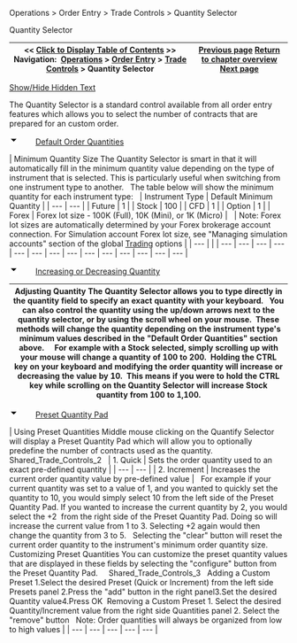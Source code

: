 ﻿


Operations \> Order Entry \> Trade Controls \> Quantity Selector






















Quantity Selector







| \<\< [Click to Display Table of Contents](quantity_selector.md) \>\> **Navigation:**     [Operations](operations-1.md) \> [Order Entry](order_entry-1.md) \> [Trade Controls](trade_controls-1.md) \> Quantity Selector | [Previous page](price_selector-1.md) [Return to chapter overview](trade_controls-1.md) [Next page](tif_selector-1.md) |
| --- | --- |




[Show/Hide Hidden Text](javascript:HMToggleExpandAll(!HMAnyToggleOpen()) "Click to open/close expanding sections")









The Quantity Selector is a standard control available from all order entry features which allows you to select the number of contracts that are prepared for an custom order.  


![tog_minus](tog_minus-1.gif)        [Default Order Quantities](javascript:HMToggle('toggle','DefaultOrderQuantities','DefaultOrderQuantities_ICON'))




| Minimum Quantity Size The Quantity Selector is smart in that it will automatically fill in the minimum quantity value depending on the type of instrument that is selected. This is particularly useful when switching from one instrument type to another.   The table below will show the minimum quantity for each instrument type:     | Instrument Type | Default Minimum Quantity | | --- | --- | | Future | 1 | | Stock | 100 | | CFD | 1 | | Option | 1 | | Forex | Forex lot size \- 100K (Full), 10K (Mini), or 1K (Micro) |        | Note: Forex lot sizes are automatically determined by your Forex brokerage account connection. For Simulation account Forex lot size, see "Managing simulation accounts" section of the global [Trading](options_trading-1.md) options | | --- | |
| --- | --- | --- | --- | --- | --- | --- | --- | --- | --- | --- | --- | --- | --- |



![tog_minus](tog_minus-1.gif)        [Increasing or Decreasing Quantity](javascript:HMToggle('toggle','IncreasingOrDecreasingQuantity','IncreasingOrDecreasingQuantity_ICON'))




| Adjusting Quantity The Quantity Selector allows you to type directly in the quantity field to specify an exact quantity with your keyboard.   You can also control the quantity using the up/down arrows next to the quantity selector, or by using the scroll wheel on your mouse.  These methods will change the quantity depending on the instrument type's minimum values described in the "Default Order Quantities" section above.     For example with a Stock selected, simply scrolling up with your mouse will change a quantity of 100 to 200\.  Holding the CTRL key on your keyboard and modifying the order quantity will increase or decreasing the value by 10\.  This means if you were to hold the CTRL key while scrolling on the Quantity Selector will increase Stock quantity from 100 to 1,100\. |
| --- |



![tog_minus](tog_minus-1.gif)        [Preset Quantity Pad](javascript:HMToggle('toggle','PresetQuantityPad','PresetQuantityPad_ICON'))




| Using Preset Quantities Middle mouse clicking on the Quantify Selector will display a Preset Quantity Pad which will allow you to optionally predefine the number of contracts used as the quantity.   Shared_Trade_Controls_2     | 1\. Quick | Sets the order quantity used to an exact pre\-defined quantity | | --- | --- | | 2\. Increment | Increases the current order quantity value by pre\-defined value |      For example if your current quantity was set to a value of 1, and you wanted to quickly set the quantity to 10, you would simply select 10 from the left side of the Preset Quantity Pad. If you wanted to increase the current quantity by 2, you would select the \+2  from the right side of the Preset Quantity Pad. Doing so will increase the current value from 1 to 3\. Selecting \+2 again would then change the quantity from 3 to 5\.   Selecting the "clear" button will reset the current order quantity to the instrument's minimum order quantity size.   Customizing Preset Quantities You can customize the preset quantity values that are displayed in these fields by selecting the "configure" button from the Preset Quantity Pad.     Shared_Trade_Controls_3   Adding a Custom Preset 1\.Select the desired Preset (Quick or Increment) from the left side Presets panel 2\.Press the "add" button in the right panel3\.Set the desired Quantity value4\.Press OK  Removing a Custom Preset 1\. Select the desired Quantity/Increment value from the right side Quantities panel 2\. Select the "remove" button   Note: Order quantities will always be organized from low to high values |
| --- | --- | --- | --- | --- |










